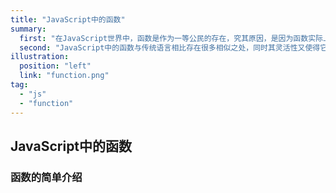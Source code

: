 ```yaml
---
title: "JavaScript中的函数"
summary: 
  first: "在JavaScript世界中，函数是作为一等公民的存在，究其原因，是因为函数实际上也是对象，每个函数都是Function类型的实例。它既拥有传统函数的使用方法（声明和调用），又可以像变量一样赋值、传参，这些特性使得函数在JavaScript中变得非常重要。"
  second: "JavaScript中的函数与传统语言相比存在很多相似之处，同时其灵活性又使得它的应用变得更加强大。"
illustration: 
  position: "left"
  link: "function.png"
tag: 
  - "js"
  - "function"
---
```

## JavaScript中的函数

### 函数的简单介绍


